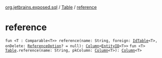[org.jetbrains.exposed.sql](../index.md) / [Table](index.md) / [reference](.)

# reference

`fun <T : Comparable<T>> reference(name: String, foreign: `[`IdTable`](../../org.jetbrains.exposed.dao/-id-table/index.md)`<T>, onDelete: `[`ReferenceOption`](../-reference-option/index.md)`? = null): `[`Column`](../-column/index.md)`<`[`EntityID`](../../org.jetbrains.exposed.dao/-entity-i-d/index.md)`<T>>`
`fun <T> `[`Table`](index.md)`.reference(name: String, pkColumn: `[`Column`](../-column/index.md)`<T>): `[`Column`](../-column/index.md)`<T>`